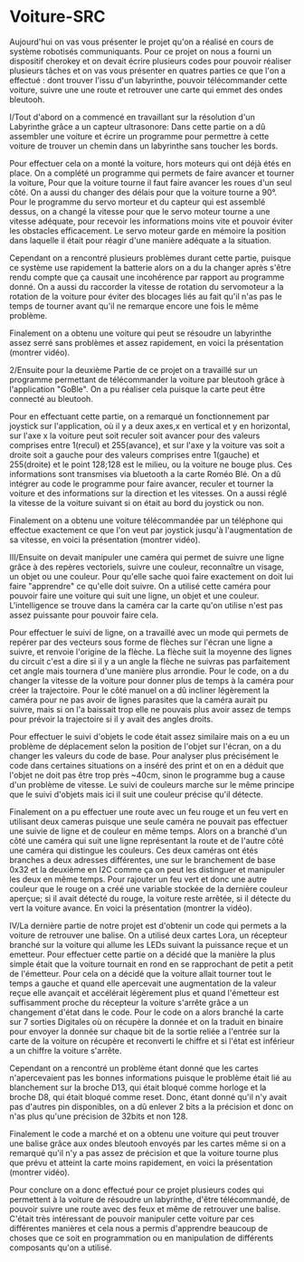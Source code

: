 # Voiture-SRC
Aujourd'hui on vas vous présenter le projet qu'on a réalisé en cours de système robotisés communiquants. Pour ce projet on nous a fourni un dispositif cherokey et on devait écrire plusieurs codes pour pouvoir réaliser plusieurs tâches et on vas vous présenter en quatres parties ce que l'on a effectué : dont trouver l'issu d'un labyrinthe, pouvoir télécommander cette voiture, suivre une  une route et retrouver une carte qui emmet des ondes bleutooh.

I/Tout d'abord on a commencé en travaillant sur la résolution d'un Labyrinthe grâce a un capteur ultrasonore:
Dans cette partie on a dû assembler une voiture et écrire un programme pour permettre à cette voiture de trouver un chemin dans un labyrinthe sans toucher les bords.

 Pour effectuer cela on a monté la voiture, hors moteurs qui ont déjà étés en place.
On a complété un programme qui permets de faire avancer et tourner la voiture, Pour que la voiture tourne il faut faire avancer les roues d'un seul côté. On a aussi du changer des délais pour que la voiture tourne a 90°.
Pour le programme du servo morteur et du capteur qui est assemblé dessus, on a changé la vitesse pour que le servo moteur tourne a une vitesse adéquate, pour recevoir les informations moins vite et pouvoir éviter les obstacles efficacement. Le servo moteur garde en mémoire la position dans laquelle il était pour réagir d'une manière adéquate a la situation. 

Cependant on a rencontré plusieurs problèmes durant cette partie, puisque ce système use rapidement la batterie alors on a du la changer après s'être rendu compte que ça causait une incohérence par rapport au programme donné. On a aussi du raccorder la vitesse de rotation du servomoteur a la rotation de la voiture pour éviter des blocages liés au fait qu'il n'as pas le temps de tourner avant qu'il ne remarque encore une fois le même problème.

Finalement on a obtenu une voiture qui peut se résoudre un labyrinthe assez serré sans problèmes et assez rapidement, en voici la présentation (montrer vidéo).



2/Ensuite pour la deuxième Partie de ce projet on a travaillé sur un programme permettant de télécommander la voiture par bleutooh grâce à l'application "GoBle". On a pu réaliser cela puisque la carte peut être connecté au bleutooh. 

Pour en effectuant cette partie, on a remarqué un fonctionnement par joystick sur l'application, où il y a deux axes,x en vertical et y en horizontal, sur l'axe x la voiture peut soit reculer soit avancer pour des valeurs comprises entre 1(recul) et 255(avance), et sur l'axe y la voiture vas soit a droite soit a gauche pour des valeurs comprises entre 1(gauche) et 255(droite) et le point 128;128 est le milieu, ou la voiture ne bouge plus. Ces informations sont transmises via bluetooth a la carte Roméo Blé.
On a dû intégrer au code le programme pour faire avancer, reculer et tourner la voiture et des informations sur la direction et les vitesses. On a aussi réglé la vitesse de la voiture suivant si on était au bord du joystick ou non.

Finalement on a obtenu une voiture télécommandée par un téléphone qui effectue exactement ce que l'on veut par joystick jusqu'à l'augmentation de sa vitesse, en voici la présentation (montrer vidéo).




III/Ensuite on devait manipuler une caméra qui permet de suivre une ligne grâce à des repères vectoriels, suivre une couleur, reconnaître un visage, un objet ou une couleur. Pour qu'elle sache quoi faire exactement on doit lui faire "apprendre" ce qu'elle doit suivre. On a utilisé cette caméra pour pouvoir faire une voiture qui suit une ligne, un objet et une couleur. L'intelligence se trouve dans la caméra car la carte qu'on utilise n'est pas assez puissante pour pouvoir faire cela. 

Pour effectuer le suivi de ligne, on a travaillé avec un mode qui permets de repérer par des vecteurs sous forme de flèches sur l'écran une ligne a suivre, et renvoie l'origine de la flèche. La flèche suit la moyenne des lignes du circuit c'est a dire si il y a un angle la flèche ne suivras pas parfaitement cet angle mais tournera d'une manière plus arrondie. Pour le code, on a du changer la vitesse de la voiture pour donner plus de temps à la caméra pour créer la trajectoire. Pour le côté manuel on a dû incliner légèrement la caméra pour ne pas avoir de lignes parasites que la caméra aurait pu suivre, mais si on l'a baissait trop elle ne pouvais plus avoir assez de temps pour prévoir la trajectoire si il y avait des angles droits. 

Pour effectuer le suivi d'objets le code était assez similaire mais on a eu un problème de déplacement selon la position de l'objet sur l'écran, on a du changer les valeurs du code de base. Pour analyser plus précisément le code dans certaines situations on a inséré des print et on en a déduit que l'objet ne doit pas être trop près ~40cm, sinon le programme bug a cause d'un problème de vitesse.
Le suivi de couleurs marche sur le même principe que le suivi d'objets mais ici il suit une couleur précise qu'il détecte. 

Finalement on a pu effectuer une route avec un feu rouge et un feu vert en utilisant deux cameras puisque une seule caméra ne pouvait pas effectuer une suivie de ligne et de couleur en même temps. Alors on a branché d'un côté une caméra qui suit une ligne représentant la route et de l'autre côté une caméra qui distingue les couleurs. Ces deux caméras ont étés branches a deux adresses différentes, une sur le branchement de base 0x32 et la deuxième en I2C comme ça on peut les distinguer et manipuler les deux en même temps. Pour rajouter un feu vert et donc une autre couleur que le rouge on a créé une variable stockée de la dernière couleur aperçue; si il avait détecté du rouge, la voiture reste arrêtée, si il détecte du vert la voiture avance. En voici la présentation (montrer la vidéo).




IV/La dernière partie de notre projet est d'obtenir un code qui permets a la voiture de retrouver une balise. On a utilisé deux cartes Lora, un récepteur branché sur la voiture qui allume les LEDs suivant la puissance reçue et un emetteur. 
Pour effectuer cette partie on a décidé que la manière la plus simple était que la voiture tournait en rond en se rapprochant de petit a petit de l'émetteur. Pour cela on a décidé que la voiture allait tourner tout le temps a gauche et quand elle apercevait une augmentation de la valeur reçue elle avançait et accélérait légèrement plus et quand l'émetteur est suffisamment proche du récepteur la voiture s'arrête grâce a un changement d'état dans le code. 
Pour le code on a alors branché la carte sur 7 sorties Digitales où on récupère la donnée et on la traduit en binaire pour envoyer la donnée sur chaque bit de la sortie reliée a l'entrée sur la carte de la voiture on récupère et reconverti le chiffre et si l'état est inférieur a un chiffre la voiture s'arrête.

Cependant on a rencontré un problème étant donné que les cartes n'apercevaient pas les bonnes informations puisque le problème était lié au blanchement sur la broche D13, qui était bloqué comme horloge et la broche D8, qui était bloqué comme reset. Donc, étant donné qu'il n'y avait pas d'autres pin disponibles, on a dû enlever 2 bits a la précision et donc on n'as plus qu'une précision de 32bits et non 128. 

Finalement le code a marché et on a obtenu une voiture qui peut trouver une balise grâce aux ondes bleutooh envoyés par les cartes même si on a remarqué qu'il n'y a pas assez de précision et que la voiture tourne plus que prévu et atteint la carte moins rapidement, en voici la présentation (montrer vidéo).


Pour conclure on a donc effectué pour ce projet plusieurs codes qui permettent à la voiture de résoudre un labyrinthe, d'être télécommandé, de pouvoir suivre une route avec des feux et même de retrouver une balise. C'était très intéressant de pouvoir manipuler cette voiture par ces différentes manières et cela nous a permis d'apprendre beaucoup de choses que ce soit en programmation ou en manipulation de différents composants qu'on a utilisé.
